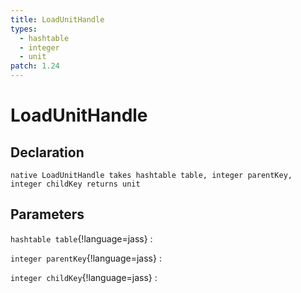 ```yaml
---
title: LoadUnitHandle
types:
  - hashtable
  - integer
  - unit
patch: 1.24
---
```


# LoadUnitHandle

## Declaration

```jass
native LoadUnitHandle takes hashtable table, integer parentKey, integer childKey returns unit
```

## Parameters
`hashtable table`{!language=jass}
: 

`integer parentKey`{!language=jass}
: 

`integer childKey`{!language=jass}
: 
